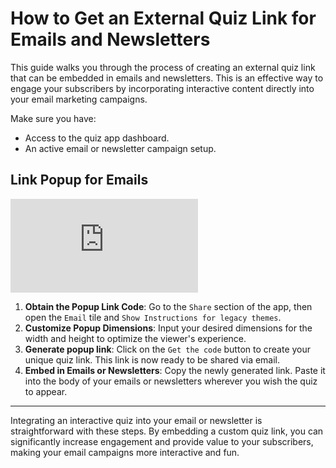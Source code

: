 # How to Get an External Quiz Link for Emails and Newsletters

This guide walks you through the process of creating an external quiz link that can be embedded in emails and newsletters. This is an effective way to engage your subscribers by incorporating interactive content directly into your email marketing campaigns.

Make sure you have: 

- Access to the quiz app dashboard.
- An active email or newsletter campaign setup.

## Link Popup for Emails

<div class="videoWrapper">
<iframe src="https://www.youtube.com/embed/Bz9yHcBpLv8?si=nwZj0k1k4nC-jNiy" frameborder="0" allow="accelerometer; autoplay; clipboard-write; encrypted-media; gyroscope; picture-in-picture" allowfullscreen></iframe>
</div>

1. **Obtain the Popup Link Code**: Go to the `Share` section of the app, then open the `Email` tile and `Show Instructions for legacy themes`. 
2. **Customize Popup Dimensions**: Input your desired dimensions for the width and height to optimize the viewer's experience.
3. **Generate popup link**: Click on the `Get the code` button to create your unique quiz link. This link is now ready to be shared via email.
4. **Embed in Emails or Newsletters**: Copy the newly generated link. Paste it into the body of your emails or newsletters wherever you wish the quiz to appear.

---
Integrating an interactive quiz into your email or newsletter is straightforward with these steps. By embedding a custom quiz link, you can significantly increase engagement and provide value to your subscribers, making your email campaigns more interactive and fun.
